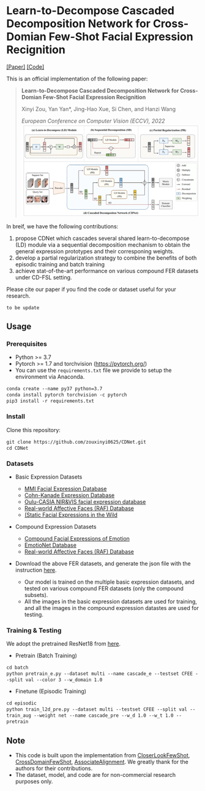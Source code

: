 # Learn-to-Decompose Cascaded Decomposition Network for Cross-Domian Few-Shot Facial Expression Recignition
[[Paper]](https://arxiv.org/abs/2001.08735) [[Code]](https://github.com/zouxinyi0625/CDNet)


This is an official implementation of the following paper:
> **Learn-to-Decompose Cascaded Decomposition Network for Cross-Domian Few-Shot Facial Expression Recignition**
>
> Xinyi Zou, Yan Yan*, Jing-Hao Xue, Si Chen, and Hanzi Wang
>
> *European Conference on Computer Vision (ECCV), 2022* 
![](./images/overview.png)

In breif, we have the following contributions:

1. propose CDNet which cascades several shared learn-to-decompose (LD) module via a sequential decomposition
mechanism to obtain the general expression prototypes and their corresponing weights.
2. develop a partial regularization strategy to combine the benefits of both
episodic training and batch training
3. achieve stat-of-the-art performance on various compound FER datasets under CD-FSL setting.

Please cite our paper if you find the code or dataset useful for your research.

```
to be update
```


## Usage

### Prerequisites
- Python >= 3.7
- Pytorch >= 1.7 and torchvision (https://pytorch.org/)
- You can use the `requirements.txt` file we provide to setup the environment via Anaconda.
```
conda create --name py37 python=3.7
conda install pytorch torchvision -c pytorch
pip3 install -r requirements.txt
```

### Install
Clone this repository:
```
git clone https://github.com/zouxinyi0625/CDNet.git
cd CDNet
```

### Datasets
- Basic Expression Datasets
  - [MMI Facial Expression Database](https://www.mmifacedb.eu/)
  - [Cohn-Kanade Expression Database](http://www.pitt.edu/~emotion/ck-spread.htm)
  - [Oulu-CASIA NIR&VIS facial expression database](http://www.cse.oulu.fi/CMV/Downloads/Oulu-CASIA)
  - [Real-world Affective Faces (RAF) Database](http://www.whdeng.cn/RAF/model1.html)
  - [(Static Facial Expressions in the Wild](https://cs.anu.edu.au/few/AFEW.html)

- Compound Expression Datasets
  - [Compound Facial Expressions of Emotion](cbcsl.ece.ohio-state.edu/compound.html)
  - [EmotioNet Database](http://cbcsl.ece.ohio-state.edu/dbform_emotionet.html)
  - [Real-world Affective Faces (RAF) Database](http://www.whdeng.cn/RAF/model1.html)


- Download the above FER datasets, and generate the json file with the instruction [here](https://github.com/wyharveychen/CloserLookFewShot#self-defined-setting).
  - Our model is trained on the multiple basic expression datasets, and tested on various compound FER datasets (only the compound subsets).
  - All the images in the basic expression datasets are used for training, and all the images in the compound expression datastes are used for testing.




### Training & Testing
We adopt the pretrained ResNet18 from [here](https://github.com/kaiwang960112/Self-Cure-Network).
- Pretrain (Batch Training)
```
cd batch
python pretrain_e.py --dataset multi --name cascade_e --testset CFEE --split val --color 3 --w_domain 1.0
```
- Finetune (Episodic Training)
```
cd episodic
python train_l2d_pre.py --dataset multi --testset CFEE --split val --train_aug --weight net --name cascade_pre --w_d 1.0 --w_t 1.0 --pretrain
```

## Note
- This code is built upon the implementation from [CloserLookFewShot](https://github.com/wyharveychen/CloserLookFewShot), [CrossDomainFewShot](https://github.com/hytseng0509/CrossDomainFewShot), [AssociateAlignment](https://github.com/ArmanAfrasiyabi/associative-alignment-fs). We greatly thank for the authors for their contributions.
- The dataset, model, and code are for non-commercial research purposes only.
